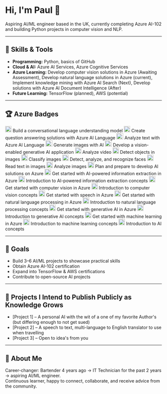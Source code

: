 # Hi, I'm Paul 👋

Aspiring AI/ML engineer based in the UK, currently completing Azure AI-102 and building Python projects in computer vision and NLP.

---

## 🚀 Skills & Tools
- **Programming:** Python, basics of GitHub
- **Cloud & AI:** Azure AI Services, Azure Cognitive Services
- **Azure Learning:** Develop computer vision solutions in Azure (Awaiting Assessment), Develop natural language solutions in Azure (current), Implement knowledge mining with Azure AI Search (Next), Develop solutions with Azure AI Document Intelligence (After)
- **Future Learning:** TensorFlow (planned), AWS (potential)

---






## 🏆 Azure Badges
<img width="20" height="20" alt="image" src="https://github.com/user-attachments/assets/4b44fbc5-e5b8-47d4-858d-cf91a3fcdafd" /> Build a conversational language understanding model
<img width="20" height="20" alt="image" src="https://github.com/user-attachments/assets/449275bc-25d3-472c-86d5-6dc7a5d7ffe3" /> Create question answering solutions with Azure AI Language
<img width="22" height="20" alt="image" src="https://github.com/user-attachments/assets/1e52f694-2ece-4906-b967-25b5516ac7d0" /> Analyze text with Azure AI Language
<img width="22" height="20" alt="image" src="https://github.com/user-attachments/assets/143047d2-bfb6-448f-bdc5-8b185a26c777" /> Generate images with AI
<img width="22" height="20" alt="image" src="https://github.com/user-attachments/assets/3fa0d2fb-1c05-4c18-964a-73030f15c700" /> Develop a vision-enabled generative AI application
<img width="20" height="20" alt="image" src="https://github.com/user-attachments/assets/6ac06c74-a013-4d68-bf62-6fa570b888f7" /> Analyze video
<img width="20" height="20" alt="image" src="https://github.com/user-attachments/assets/ea1a18d8-4d21-452b-9599-ae8bc7f80c7b" /> Detect objects in images
<img width="20" height="20" alt="image" src="https://github.com/user-attachments/assets/40d1a1f5-a0b5-4a83-a2c0-d353e132df14" /> Classify images
<img width="20" height="20" alt="image" src="https://github.com/user-attachments/assets/352d36c8-f3e9-4711-8473-aa5dbb8ed1f9" /> Detect, analyze, and recognize faces
<img width="20" height="20" alt="image" src="https://github.com/user-attachments/assets/2b008d0d-2162-4b98-ac91-021e138c06df" /> Read text in images
<img width="20" height="20" alt="image" src="https://github.com/user-attachments/assets/5a60e624-1985-412a-a4b6-d326b9e6820b" /> Analyze images
<img width="20" height="20" alt="image" src="https://github.com/user-attachments/assets/e23e26b3-bb4f-4a58-a007-082d19090558" /> Plan and prepare to develop AI solutions on Azure
<img width="20" height="20" alt="image" src="https://github.com/user-attachments/assets/28f5970b-4ad4-4c70-9c49-8390e591b2e0" /> Get started with AI-powered information extraction in Azure
<img width="20" height="20" alt="image" src="https://github.com/user-attachments/assets/6d0e427c-bfc8-4d14-b439-3f8acddf06d1" /> Introduction to AI-powered information extraction concepts
<img width="20" height="20" alt="image" src="https://github.com/user-attachments/assets/c1bfa5ba-bbfb-4b06-850b-9e67343472bc" /> Get started with computer vision in Azure
<img width="20" height="20" alt="image" src="https://github.com/user-attachments/assets/103ade62-45dd-4ec2-9118-2ebadf39a350" /> Introduction to computer vision concepts
<img width="20" height="20" alt="image" src="https://github.com/user-attachments/assets/2a42501d-ba5e-4bd0-a21a-95c27e5cddd3" /> Get started with speech in Azure
<img width="20" height="20" alt="image" src="https://github.com/user-attachments/assets/7e124cb7-3196-4e25-b3e6-d4ef78bc3933" /> Get started with natural language processing in Azure
<img width="20" height="20" alt="image" src="https://github.com/user-attachments/assets/8f9ba955-6360-455e-8875-cb69332a42cd" /> Introduction to natural language processing concepts
<img width="20" height="20" alt="image" src="https://github.com/user-attachments/assets/61136d4d-2783-4ebc-a182-b6a3e780eaae" /> Get started with generative AI in Azure
<img width="20" height="20" alt="image" src="https://github.com/user-attachments/assets/873ab4a9-a387-4385-ae79-c0d240f9f9ad" /> Introduction to generative AI concepts
<img width="20" height="20" alt="image" src="https://github.com/user-attachments/assets/d1f9278c-1c70-4099-9365-ab5a95c04395" /> Get started with machine learning in Azure
<img width="20" height="20" alt="image" src="https://github.com/user-attachments/assets/90bd1055-5b08-4f80-863a-3b9ed387cb81" /> Introduction to machine learning concepts
<img width="20" height="20" alt="image" src="https://github.com/user-attachments/assets/48f7d3ac-163a-4e09-b3de-e93927d0a9c8" /> Introduction to AI concepts





















---

## 🎯 Goals
- Build 3–6 AI/ML projects to showcase practical skills
- Obtain Azure AI-102 certification
- Expand into TensorFlow & AWS certifications
- Contribute to open-source AI projects

---

## 📂 Projects I Intend to Publish Publicly as Knowledge Grows
- [Project 1] – A personal AI with the wit of a one of my favorite Author's (but differing enough to not get sued) 
- [Project 2] – A speech to text, multi-language to English translator to use when travelling   
- [Project 3] – Open to idea's from you

---

## 🌱 About Me
Career-changer: Bartender 4 years ago → IT Technician for the past 2 years → aspiring AI/ML engineer.  
Continuous learner, happy to connect, collaborate, and receive advice from the community.
 

<!--
**Pm8566/Pm8566** is a ✨ _special_ ✨ repository because its `README.md` (this file) appears on your GitHub profile.

Here are some ideas to get you started:

- 🔭 I’m currently working on ...
- 🌱 I’m currently learning ...
- 👯 I’m looking to collaborate on ...
- 🤔 I’m looking for help with ...
- 💬 Ask me about ...
- 📫 How to reach me: ...
- 😄 Pronouns: ...
- ⚡ Fun fact: ...

---

## 📫 Connect with Me
- LinkedIn: [Your LinkedIn URL]  
- Twitter/GitHub Discussions: [Optional] 
-->
